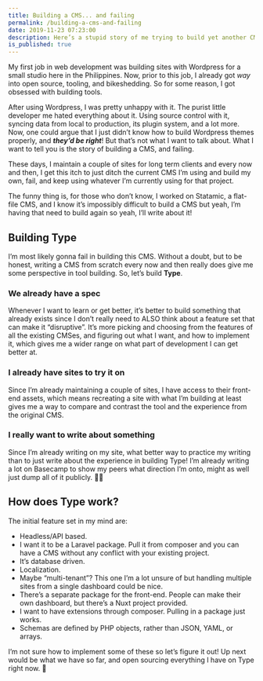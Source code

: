 ```yaml
---
title: Building a CMS... and failing
permalink: /building-a-cms-and-failing
date: 2019-11-23 07:23:00
description: Here’s a stupid story of me trying to build yet another CMS, why I’m building it, and what I have so far.
is_published: true
---
```


My first job in web development was building sites with Wordpress for a small studio here in the Philippines. Now, prior to this job, I already got *way* into open source, tooling, and bikeshedding. So for some reason, I got obsessed with building tools.

After using Wordpress, I was pretty unhappy with it. The purist little developer me hated everything about it. Using source control with it, syncing data from local to production, its plugin system, and a lot more. Now, one could argue that I just didn’t know how to build Wordpress themes properly, and ***they’d be right***! But that’s not what I want to talk about. What I want to tell you is the story of building a CMS, and failing.

<!-- more -->

These days, I maintain a couple of sites for long term clients and every now and then, I get this itch to just ditch the current CMS I’m using and build my own, fail, and keep using whatever I’m currently using for that project.

The funny thing is, for those who don’t know, I worked on Statamic, a flat-file CMS, and I know it’s impossibly difficult to build a CMS but yeah, I’m having that need to build again so yeah, I’ll write about it!

## Building Type

I’m most likely gonna fail in building this CMS. Without a doubt, but to be honest, writing a CMS from scratch every now and then really does give me some perspective in tool building. So, let’s build **Type**.

### We already have a spec

Whenever I want to learn or get better, it’s better to build something that already exists since I don’t really need to ALSO think about a feature set that can make it “disruptive”. It’s more picking and choosing from the features of all the existing CMSes, and figuring out what I want, and how to implement it, which gives me a wider range on what part of development I can get better at.

### I already have sites to try it on

Since I’m already maintaining a couple of sites, I have access to their front-end assets, which means recreating a site with what I’m building at least gives me a way to compare and contrast the tool and the experience from the original CMS.

### I really want to write about something

Since I’m already writing on my site, what better way to practice my writing than to just write about the experience in building Type! I’m already writing a lot on Basecamp to show my peers what direction I’m onto, might as well just dump all of it publicly. :woman_shrugging:

## How does Type work?

The initial feature set in my mind are:

- Headless/API based.
- I want it to be a Laravel package. Pull it from composer and you can have a CMS without any conflict with your existing project.
- It’s database driven.
- Localization.
- Maybe “multi-tenant”? This one I’m a lot unsure of but handling multiple sites from a single dashboard could be nice.
- There’s a separate package for the front-end. People can make their own dashboard, but there’s a Nuxt project provided.
- I want to have extensions through composer. Pulling in a package just works.
- Schemas are defined by PHP objects, rather than JSON, YAML, or arrays.

I’m not sure how to implement some of these so let’s figure it out! Up next would be what we have so far, and open sourcing everything I have on Type right now. :tada:













